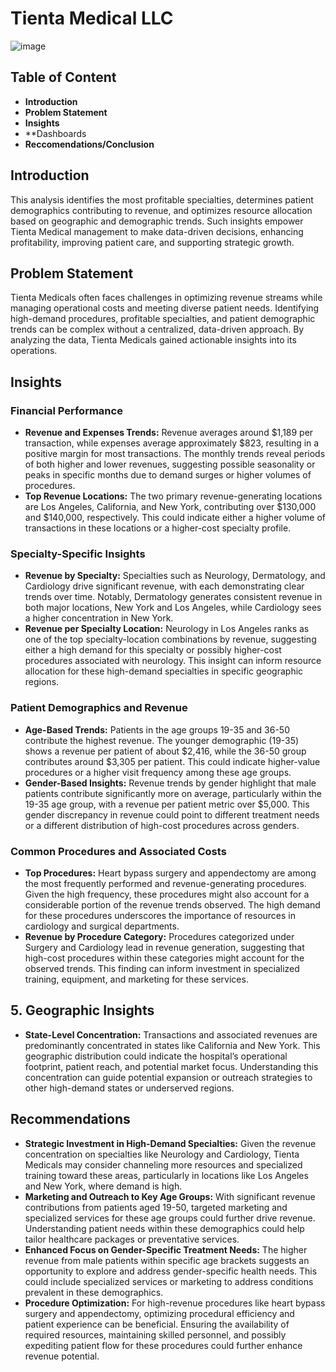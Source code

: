 #  Tienta Medical LLC
![image](https://github.com/user-attachments/assets/97c428da-5524-48b9-9731-dd872060403a)


## Table of Content
- **Introduction**
- **Problem Statement**
- **Insights**
- **Dashboards
- **Reccomendations/Conclusion**
## Introduction
This analysis identifies the most profitable specialties, determines patient demographics contributing to revenue, and optimizes resource allocation based on geographic and demographic trends. Such insights empower Tienta Medical management to make data-driven decisions, enhancing profitability, improving patient care, and supporting strategic growth.

## Problem Statement
Tienta Medicals often faces challenges in optimizing revenue streams while managing operational costs and meeting diverse patient needs. Identifying high-demand procedures, profitable specialties, and patient demographic trends can be complex without a centralized, data-driven approach. By analyzing the data, Tienta Medicals gained actionable insights into its operations. 

## Insights
### Financial Performance
- **Revenue and Expenses Trends:** Revenue averages around $1,189 per transaction, while expenses average approximately $823, resulting in a positive margin for most transactions. The monthly trends reveal periods of both higher and lower revenues, suggesting possible seasonality or peaks in specific months due to demand surges or higher volumes of procedures.
- **Top Revenue Locations:** The two primary revenue-generating locations are Los Angeles, California, and New York, contributing over $130,000 and $140,000, respectively. This could indicate either a higher volume of transactions in these locations or a higher-cost specialty profile.
  
### Specialty-Specific Insights
  - **Revenue by Specialty:** Specialties such as Neurology, Dermatology, and Cardiology drive significant revenue, with each demonstrating clear trends over time. Notably, Dermatology generates consistent revenue in both major locations, New York and Los Angeles, while Cardiology sees a higher concentration in New York.
  - **Revenue per Specialty Location:** Neurology in Los Angeles ranks as one of the top specialty-location combinations by revenue, suggesting either a high demand for this specialty or possibly higher-cost procedures associated with neurology. This insight can inform resource allocation for these high-demand specialties in specific geographic regions.
  
### Patient Demographics and Revenue
 - **Age-Based Trends:** Patients in the age groups 19-35 and 36-50 contribute the highest revenue. The younger demographic (19-35) shows a revenue per patient of about $2,416, while the 36-50 group contributes around $3,305 per patient. This could indicate higher-value procedures or a higher visit frequency among these age groups.
- **Gender-Based Insights:** Revenue trends by gender highlight that male patients contribute significantly more on average, particularly within the 19-35 age group, with a revenue per patient metric over $5,000. This gender discrepancy in revenue could point to different treatment needs or a different distribution of high-cost procedures across genders.

### Common Procedures and Associated Costs
- **Top Procedures:** Heart bypass surgery and appendectomy are among the most frequently performed and revenue-generating procedures. Given the high frequency, these procedures might also account for a considerable portion of the revenue trends observed. The high demand for these procedures underscores the importance of resources in cardiology and surgical departments.
- **Revenue by Procedure Category:** Procedures categorized under Surgery and Cardiology lead in revenue generation, suggesting that high-cost procedures within these categories might account for the observed trends. This finding can inform investment in specialized training, equipment, and marketing for these services.
  
## 5. Geographic Insights
- **State-Level Concentration:** Transactions and associated revenues are predominantly concentrated in states like California and New York. This geographic distribution could indicate the hospital’s operational footprint, patient reach, and potential market focus. Understanding this concentration can guide potential expansion or outreach strategies to other high-demand states or underserved regions.
## Recommendations
- **Strategic Investment in High-Demand Specialties:** Given the revenue concentration on specialties like Neurology and Cardiology, Tienta Medicals may consider channeling more resources and specialized training toward these areas, particularly in locations like Los Angeles and New York, where demand is high.
- **Marketing and Outreach to Key Age Groups:** With significant revenue contributions from patients aged 19-50, targeted marketing and specialized services for these age groups could further drive revenue. Understanding patient needs within these demographics could help tailor healthcare packages or preventative services.
- **Enhanced Focus on Gender-Specific Treatment Needs:** The higher revenue from male patients within specific age brackets suggests an opportunity to explore and address gender-specific health needs. This could include specialized services or marketing to address conditions prevalent in these demographics.
- **Procedure Optimization:** For high-revenue procedures like heart bypass surgery and appendectomy, optimizing procedural efficiency and patient experience can be beneficial. Ensuring the availability of required resources, maintaining skilled personnel, and possibly expediting patient flow for these procedures could further enhance revenue potential.
